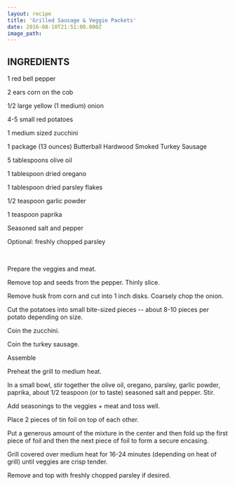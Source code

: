 ```yaml
---
layout: recipe
title: 'Grilled Sausage & Veggie Packets'
date: 2016-08-10T21:51:00.000Z
image_path:
---
```



## INGREDIENTS

1 red bell pepper

2 ears corn on the cob

1/2 large yellow (1 medium) onion

4-5 small red potatoes

1 medium sized zucchini

1 package (13 ounces) Butterball Hardwood Smoked Turkey Sausage

5 tablespoons olive oil

1 tablespoon dried oregano

1 tablespoon dried parsley flakes

1/2 teaspoon garlic powder

1 teaspoon paprika

Seasoned salt and pepper

Optional: freshly chopped parsley

&nbsp;

Prepare the veggies and meat.

Remove top and seeds from the pepper. Thinly slice.

Remove husk from corn and cut into 1 inch disks. Coarsely chop the onion.

Cut the potatoes into small bite-sized pieces -- about 8-10 pieces per potato depending on size.

Coin the zucchini.

Coin the turkey sausage.

Assemble

Preheat the grill to medium heat.

In a small bowl, stir together the olive oil, oregano, parsley, garlic powder, paprika, about 1/2 teaspoon (or to taste) seasoned salt and pepper. Stir.

Add seasonings to the veggies + meat and toss well.

Place 2 pieces of tin foil on top of each other.

Put a generous amount of the mixture in the center and then fold up the first piece of foil and then the next piece of foil to form a secure encasing.

Grill covered over medium heat for 16-24 minutes (depending on heat of grill) until veggies are crisp tender.

Remove and top with freshly chopped parsley if desired.